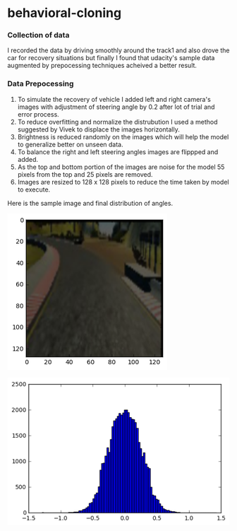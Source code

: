 # behavioral-cloning

### Collection of data

I recorded the data by driving smoothly around the track1 and also drove the car for recovery situations but finally I found that udacity's sample data augmented by prepocessing techniques acheived a better result.

### Data Prepocessing

1. To simulate the recovery of vehicle I added left and right camera's images with adjustment of steering angle by 0.2 after lot of trial and error process.
2. To reduce overfitting and normalize the distrubution I used a method suggested by Vivek to displace the images horizontally.
3. Brightness is reduced randomly on the images which will help the model to generalize better on unseen data.
4. To balance the right and left steering angles images are flippped and added.
5. As the top and bottom portion of the images are noise for the model 55 pixels from the top and 25 pixels are removed.
6. Images are resized to 128 x 128 pixels to reduce the time taken by model to execute.

Here is the sample image and final distribution of angles.

![download](images/download.png)

![angles](images/angles.png)

